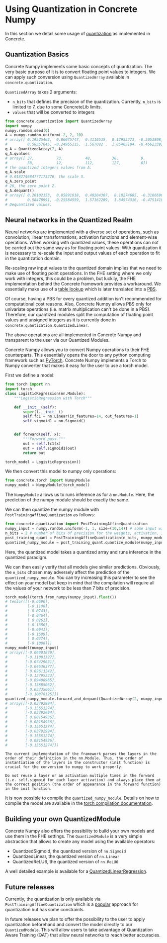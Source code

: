 # Using Quantization in Concrete Numpy

In this section we detail some usage of [quantization](../explanation/quantization.md) as implemented in Concrete.

## Quantization Basics

Concrete Numpy implements some basic concepts of quantization. The very basic purpose of it is to convert floating point values to integers. We can apply such conversion using `QuantizedArray` available in `concrete.quantization`. 

`QuantizedArray` takes 2 arguments:
- `n_bits` that defines the precision of the quantization. Currently, `n_bits` is limited to 7, due to some ConcreteLib limits.
- `values` that will be converted to integers

```python
from concrete.quantization import QuantizedArray
import numpy
numpy.random.seed(0)
A = numpy.random.uniform(-2, 2, 10)
# array([ 0.19525402,  0.86075747,  0.4110535,  0.17953273, -0.3053808,
#         0.58357645, -0.24965115,  1.567092 ,  1.85465104, -0.46623392])
q_A = QuantizedArray(7, A)
q_A.qvalues
# array([ 37,          73,          48,         36,          9,  
#         58,          12,          112,        127,         0])
# the quantized integers values from A.
q_A.scale
# 0.018274684777173276, the scale S.
q_A.zero_point 
# 26, the zero point Z.
q_A.dequant()
# array([ 0.20102153,  0.85891018,  0.40204307,  0.18274685, -0.31066964,
#         0.58478991, -0.25584559,  1.57162289,  1.84574316, -0.4751418 ])
# Dequantized values.
```

## Neural networks in the Quantized Realm

Neural networks are implemented with a diverse set of operations, such as convolution, linear transformations, activation functions and element-wise operations. When working with quantized values, these operations can not be carried out the same way as for floating point values. With quantization it is necessary to re-scale the input and output values of each operation to fit in the quantization domain. 

Re-scaling raw input values to the quantized domain implies that we need to make use of floating point operations. In the FHE setting where we only work with integers, this could be a problem, but luckily, the FHE implementation behind the Concrete framework provides a workaround. We essentially make use of a [table lookup](../tutorial/table_lookup.md) which is later translated into a [PBS](https://whitepaper.zama.ai). 

Of course, having a PBS for every quantized addition isn't recommended for computational cost reasons. Also, Concrete Numpy allows PBS only for univariate operations (i.e. matrix multiplication can't be done in a PBS). Therefore, our quantized modules split the computation of floating point values and unsigned integers as it is currently done in `concrete.quantization.QuantizedLinear`.


The above operations are all implemented in Concrete Numpy and transparent to the user via our Quantized Modules.

Concrete Numpy allows you to convert Numpy operations to their FHE counterparts. This essentially opens the door to any python computing framework such as [PyTorch](https://pytorch.org/). Concrete Numpy implements a Torch to Numpy converter that makes it easy for the user to use a torch model.

First we define a model:

<!--pytest-codeblocks:cont-->
```python
from torch import nn
import torch
class LogisticRegression(nn.Module):
    """LogisticRegression with Torch"""

    def __init__(self):
        super().__init__()
        self.fc1 = nn.Linear(in_features=14, out_features=1)
        self.sigmoid1 = nn.Sigmoid()


    def forward(self, x):
        """Forward pass."""
        out = self.fc1(x)
        out = self.sigmoid1(out)
        return out

torch_model = LogisticRegression()
```

We then convert this model to numpy only operations:
<!--pytest-codeblocks:cont-->
```python
from concrete.torch import NumpyModule
numpy_model = NumpyModule(torch_model)
```

The `NumpyModule` allows us to runs inference as for a `nn.Module`. Here, the prediction of the numpy module should be exactly the same.

We can then quantize the numpy module with `PostTrainingAffineQuantization` as follows:

<!--pytest-codeblocks:cont-->
```python
from concrete.quantization import PostTrainingAffineQuantization
numpy_input = numpy.random.uniform(-1, 1, size=(10,14)) # some input with 14 features to calibrate the quantization
n_bits = 2 # number of bits of precision for the weights, activation, inputs and outputs.
post_training_quant = PostTrainingAffineQuantization(n_bits, numpy_model)
quantized_numpy_module = post_training_quant.quantize_module(numpy_input)
```

Here, the quantized model takes a quantized array and runs inference in the quantized paradigm.

We can then easily verify that all models give similar predictions. Obviously, the `n_bits` chosen may adversely affect the prediction of the `quantized_numpy_module`. You can try increasing this parameter to see the effect on your model but keep in mind that the compilation will require all the values of your network to be less than 7 bits of precision.

<!--pytest-codeblocks:cont-->
```python
torch_model(torch.from_numpy(numpy_input).float())
# tensor([[-0.0690],
#         [-0.1108],
#         [-0.0743],
#         [-0.0464],
#         [ 0.0261],
#         [-0.1380],
#         [-0.0941],
#         [-0.1589],
#         [ 0.0374],
#         [-0.1088]])
numpy_model(numpy_input)
# array([[-0.06901879],
#        [-0.11081327],
#        [-0.07429631],
#        [-0.04636377],
#        [ 0.02613242],
#        [-0.13795333],
#        [-0.09408965],
#        [-0.15885062],
#        [ 0.03735061],
#        [-0.10878125]])
quantized_numpy_module.forward_and_dequant(QuantizedArray(2, numpy_input))
# array([[-0.03792994],
#        [-0.15551274],
#        [-0.03792994],
#        [ 0.08154936],
#        [ 0.08154936],
#        [-0.15551274],
#        [-0.03792994],
#        [-0.15551274],
#        [ 0.08154936],
#        [-0.15551274]])
```

```{warning}
The current implementation of the framework parses the layers in the order of their definition in the nn.Module. Thus, the order of instantiation of the layers in the constructor (init function) is crucial for the conversion to numpy to work properly.
```

```{warning}
Do not reuse a layer or an activation multiple times in the forward (i.e. self.sigmoid for each layer activation) and always place them at the correct position (the order of appearance in the forward function) in the init function.
```

It is now possible to compile the `quantized_numpy_module`. Details on how to compile the model are available in the [torch compilation documentation](compiling_torch_model.md).
## Building your own QuantizedModule

Concrete Numpy also offers the possibility to build your own models and use them in the FHE settings. The `QuantizedModule` is a very simple abstraction that allows to create any model using the available operators:

- QuantizedSigmoid, the quantized version of `nn.Sigmoid`
- QuantizedLinear, the quantized version of `nn.Linear`
- QuantizedReLU6, the quantized version of `nn.ReLU6`


A well detailed example is available for a [QuantizedLinearRegression](../advanced_examples/QuantizedLinearRegression.ipynb).


## Future releases

Currently, the quantization is only available via `PostTrainingAffineQuantization` which is a [popular](https://arxiv.org/pdf/1712.05877.pdf) approach for quantization but has some constraints.

In future releases we plan to offer the possibility to the user to apply quantization beforehand and convert the model directly to our `QuantizedModule`. This will allow users to take advantage of Quantization Aware Training (QAT) that allow neural networks to reach better accuracies.

